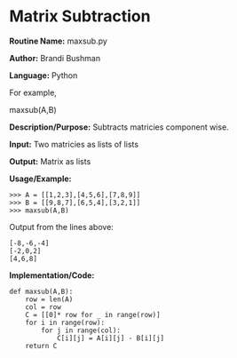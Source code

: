 # Matrix Subtraction

**Routine Name:**          maxsub.py

**Author:** Brandi Bushman

**Language:** Python

For example,

  maxsub(A,B)


**Description/Purpose:** Subtracts matricies component wise. 

**Input:** Two matricies as lists of lists

**Output:** Matrix as lists

**Usage/Example:**
~~~
>>> A = [[1,2,3],[4,5,6],[7,8,9]]
>>> B = [[9,8,7],[6,5,4],[3,2,1]]
>>> maxsub(A,B)
~~~      
Output from the lines above:
~~~
[-8,-6,-4]
[-2,0,2]
[4,6,8]
~~~

**Implementation/Code:**
 
~~~
def maxsub(A,B):
    row = len(A)
    col = row
    C = [[0]* row for _ in range(row)]
    for i in range(row):
        for j in range(col):
            C[i][j] = A[i][j] - B[i][j]
    return C


~~~
